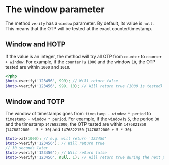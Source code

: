 # The window parameter

The method `verify` has a `window` parameter. By default, its value is `null`. This means that the OTP will be tested at the exact counter/timestamp.

## Window and HOTP

If the value is an integer, the method will try all OTP from `counter` to `counter + window`.
For example, if the `counter` is `1000` and the window `10`, the OTP tested are within `1000` and `1010`.

```php
<?php
$hotp->verify('123456', 999); // Will return false
$hotp->verify('123456', 999, 10); // Will return true (1000 is tested)
```

## Window and TOTP

The window of timestamps goes from `timestamp - window * period` to `timestamp + window * period`.
For example, if the `window` is `5`, the period `30` and the timestamp `1476822000`, the OTP tested are within `1476821850` (`1476822000 - 5 * 30`) and `1476822150` (`1476822000 + 5 * 30`).

```php
$totp->at(1000); // e.g. will return '123456'
$totp->verify('123456'); // Will return true
// 30 seconds later
$totp->verify('123456'); // Will return false
$totp->verify('123456', null, 1); // Will return true during the next period
```
